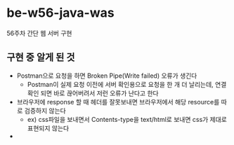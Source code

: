 # be-w56-java-was

56주차 간단 웹 서버 구현

## 구현 중 알게 된 것

- Postman으로 요청을 하면 Broken Pipe(Write failed) 오류가 생긴다
  - Postman이 실제 요청 이전에 서버 확인용으로 요청을 한 개 더 날리는데, 연결 확인 되면 바로 끊어버려서 저런 오류가 난다고 한다
- 브라우저에 response 할 때 헤더를 잘못보내면 브라우저에서 해당 resource를 따로 검증하지 않는다
  - ex) css파일을 보내면서 Contents-type을 text/html로 보내면 css가 제대로 표현되지 않는다
- 